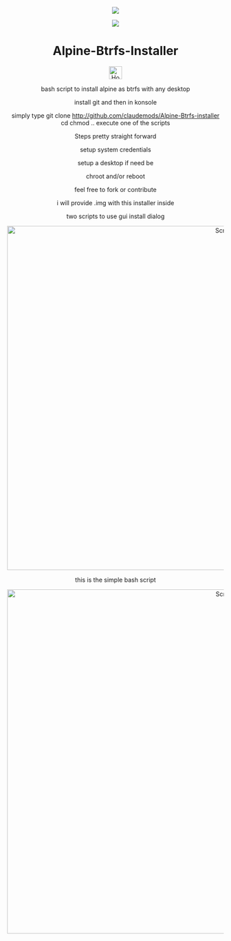 <p align="center">
  <img src="https://i.postimg.cc/d1VR617H/alpine.webp">
</p>

<div align="center">

<a href="https://www.alpinelinux.org/" target="_blank"><img src="https://img.shields.io/badge/DISTRO-Alpine-00FFFF?style=for-the-badge&logo=Alpine" /></a>






# Alpine-Btrfs-Installer

<div align="center">
  <a href="https://www.deepseek.com/" target="_blank">
    <img alt="Homepage" src="https://i.postimg.cc/Hs2vbbZ8/Deep-Seek-Homepage.png" style="height: 30px; width: auto;">
  </a>

bash script to install alpine as btrfs with any desktop

install git and then in konsole 

simply type git clone http://github.com/claudemods/Alpine-Btrfs-installer cd chmod .. execute one of the scripts

Steps pretty straight forward

setup system credentials

setup a desktop if need be

chroot and/or reboot


feel free to fork or contribute 


i will provide .img with this installer inside

two scripts to use gui install dialog

<img width="1280" height="800" alt="Screenshot_archlinux-clone_2025-07-11_18:09:33" src="https://github.com/user-attachments/assets/ba0192b6-d8f5-4ad1-8087-cc5c12193e19" />

this is the simple bash script 


<img width="1280" height="800" alt="Screenshot_archlinux-clone_2025-07-11_18:14:04" src="https://github.com/user-attachments/assets/1e6808e8-f383-4dc1-b450-c9178acf052d" />

